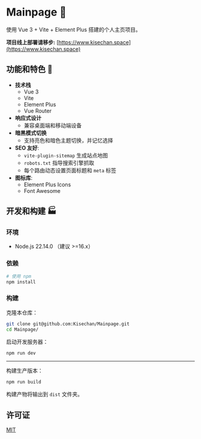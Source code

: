 # Mainpage :orange_book:

使用 Vue 3 + Vite + Element Plus 搭建的个人主页项目。

**项目线上部署请移步:** [https://www.kisechan.space](https://www.kisechan.space)

## 功能和特色 :sparkler:

* **技术栈**
  * Vue 3
  * Vite
  * Element Plus
  * Vue Router
* **响应式设计**
  * 兼容桌面端和移动端设备
* **暗黑模式切换**
  * 支持亮色和暗色主题切换，并记忆选择
* **SEO 友好**:
  * `vite-plugin-sitemap` 生成站点地图
  * `robots.txt` 指导搜索引擎抓取
  * 每个路由动态设置页面标题和 `meta` 标签
* **图标库**:
  * Element Plus Icons
  * Font Awesome

## 开发和构建 :factory:

### 环境
* Node.js 22.14.0 （建议 >=16.x）

### 依赖

```bash
# 使用 npm
npm install
```

### 构建

克隆本仓库：

```bash
git clone git@github.com:Kisechan/Mainpage.git
cd Mainpage/
```

启动开发服务器：

```bash
npm run dev
```

---

构建生产版本：

```bash
npm run build
```

构建产物将输出到 `dist` 文件夹。

## 许可证

[MIT](./LICENSE)